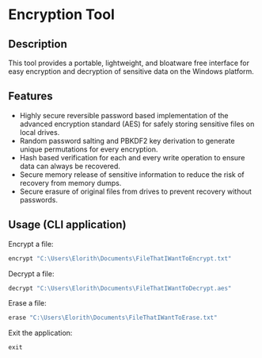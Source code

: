 # Encryption Tool

## Description

This tool provides a portable, lightweight, and bloatware free interface for easy encryption and decryption of sensitive data on the Windows platform.

## Features

* Highly secure reversible password based implementation of the advanced encryption standard (AES) for safely storing sensitive files on local drives.
* Random password salting and PBKDF2 key derivation to generate unique permutations for every encryption.
* Hash based verification for each and every write operation to ensure data can always be recovered.
* Secure memory release of sensitive information to reduce the risk of recovery from memory dumps.
* Secure erasure of original files from drives to prevent recovery without passwords. 

## Usage (CLI application)

Encrypt a file:

```c#
encrypt "C:\Users\Elorith\Documents\FileThatIWantToEncrypt.txt"
```

Decrypt a file:
```c#
decrypt "C:\Users\Elorith\Documents\FileThatIWantToDecrypt.aes"
```

Erase a file:
```c#
erase "C:\Users\Elorith\Documents\FileThatIWantToErase.txt"
```

Exit the application:
```c#
exit
```

